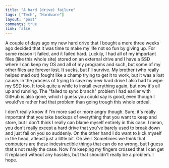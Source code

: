 ```yaml
---
title: "A hard (drive) failure"
tags: ["Tech", "Hardware"]
layout: "post"
comments: true
link: false
---
```


A couple of days ago my new hard drive that I bought a mere three weeks ago
decided that it was time to make my life not so fun by giving up. For some
reason it failed, and it failed hard. Luckily, I had all of my important files
(like this whole site) stored on an external drive and I have a SSD where I can
keep my OS and all of my programs and such, but some of my other files are
forever lost. It sucks, but I'll survive. My brother (who really helped med out)
fought like a champ trying to get it to work, but it was a lost cause. In the
process of trying to save my new hard drive I also had to wipe my SSD too. It
took quite a while to install everything again, but now it's all up and running.
The "failed to sync branch" problem I had earlier with GitHub is also gone,
which I guess you could say is good, even though I would've rather had that
problem than going trough this whole ordeal.

I don't really know if I'm more sad or more angry though. Sure, it's really
important that you take backups of everything that you want to keep and store,
but I don't think I really can blame myself entirely in this case. I mean, you
don't really except a hard drive that you've barely used to break down and just
fail on you so suddenly. On the other hand I do want to kick myself in the head,
atleast just a little bit. Oh well. Sometimes we think that computers are these
indestructible things that can do no wrong, but I guess that's not really the
case. Now I'm keeping my fingers crossed that I can get it replaced without any
hassles, but that shouldn't really be a problem. I hope.
